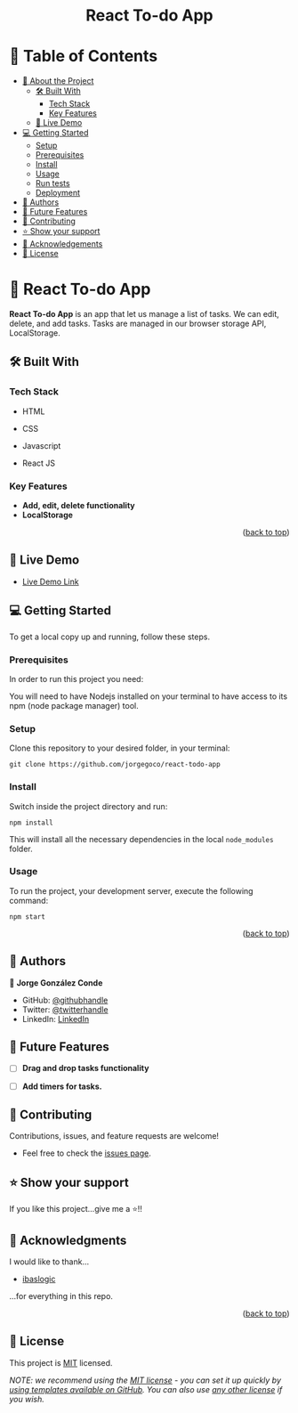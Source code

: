 <a name="readme-top"></a>
<div align="center">

# React To-do App

</div>

# 📗 Table of Contents

- [📖 About the Project](#about-project)
  - [🛠 Built With](#built-with)
    - [Tech Stack](#tech-stack)
    - [Key Features](#key-features)
  - [🚀 Live Demo](#live-demo)
- [💻 Getting Started](#getting-started)
  - [Setup](#setup)
  - [Prerequisites](#prerequisites)
  - [Install](#install)
  - [Usage](#usage)
  - [Run tests](#run-tests)
  - [Deployment](#triangular_flag_on_post-deployment)
- [👥 Authors](#authors)
- [🔭 Future Features](#future-features)
- [🤝 Contributing](#contributing)
- [⭐️ Show your support](#support)
- [🙏 Acknowledgements](#acknowledgements)
- [📝 License](#license)

# 📖 React To-do App <a name="about-project"></a>

**React To-do App** is an app that let us manage a list of tasks. We can edit, delete, and add tasks. Tasks are managed in our browser storage API, LocalStorage.

## 🛠 Built With <a name="built-with"></a>

### Tech Stack <a name="tech-stack"></a>

- HTML

- CSS

- Javascript

- React JS



### Key Features <a name="key-features"></a>

- **Add, edit, delete functionality**
- **LocalStorage**

<p align="right">(<a href="#readme-top">back to top</a>)</p>

## 🚀 Live Demo <a name="live-demo"></a>

- [Live Demo Link](https://jorgegoco.github.io/react-todo-app)


## 💻 Getting Started <a name="getting-started"></a>


To get a local copy up and running, follow these steps.


### Prerequisites

In order to run this project you need:

You will need to have Nodejs installed on your terminal to have access to its npm (node package manager) tool.

### Setup

Clone this repository to your desired folder, in your terminal:

```
git clone https://github.com/jorgegoco/react-todo-app

```

### Install

Switch inside the project directory and run:

```
npm install

```

This will install all the necessary dependencies in the local `node_modules` folder.

### Usage

To run the project, your development server, execute the following command:

```
npm start
```

<p align="right">(<a href="#readme-top">back to top</a>)</p>

## 👥 Authors <a name="authors"></a>


👤 **Jorge González Conde**

- GitHub: [@githubhandle](https://github.com/jorgegoco)
- Twitter: [@twitterhandle](https://twitter.com/JorgeGo78017548)
- LinkedIn: [LinkedIn](https://www.linkedin.com/in/jorge-gonz%C3%A1lez-b1a50714b/)


## 🔭 Future Features <a name="future-features"></a>

- [ ] **Drag and drop tasks functionality**
- [ ] **Add timers for tasks.**


## 🤝 Contributing <a name="contributing"></a>

Contributions, issues, and feature requests are welcome!

- Feel free to check the [issues page](https://github.com/jorgegoco/react-todo-app/issues).


## ⭐️ Show your support <a name="support"></a>

If you like this project...give me a ⭐️!!


## 🙏 Acknowledgments <a name="acknowledgements"></a>

I would like to thank...

- [ibaslogic](https://ibaslogic.com/)

...for everything in this repo.

<p align="right">(<a href="#readme-top">back to top</a>)</p>

## 📝 License <a name="license"></a>

This project is [MIT](./MIT.md) licensed.

_NOTE: we recommend using the [MIT license](https://choosealicense.com/licenses/mit/) - you can set it up quickly by [using templates available on GitHub](https://docs.github.com/en/communities/setting-up-your-project-for-healthy-contributions/adding-a-license-to-a-repository). You can also use [any other license](https://choosealicense.com/licenses/) if you wish._


